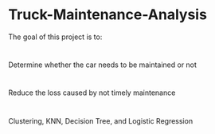 # Truck-Maintenance-Analysis
The goal of this project is to: 
#
Determine whether the car needs to be maintained or not
# 
Reduce the loss caused by not timely maintenance
# 
Clustering, KNN, Decision Tree, and Logistic Regression
